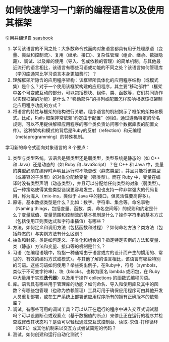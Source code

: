 # 如何快速学习一门新的编程语言以及使用其框架

引用并翻译自 [saasbook](https://e.saasbook.info/chapter/2/section/1)

1. 学习该语言的不同之处：大多数命令式面向对象语言都具有用于处理原语（变量、类型和控制流）、复用（继承、接口）、复杂性管理（组合、继承、数据隐藏）、调试、以及库的使用（导入、包或依赖的管理）的简单机制。与其他最近流行的语言相比，该语言有哪些习语或功能的不同之处？该语言如何管理库（学习库通常比学习语言本身更加费时）？
2. 理解框架所隐含的应用程序架构：该框架所具体化的应用程序结构（或模式集）是什么？对于一个使用该框架构建的应用程序，其主要“移动部件”（框架中各个可变或互动的部分，可以包括模块、组件、类、函数等，它们共同协作以实现框架的功能）是什么？“移动部件”的排列或配置怎样影响根据该框架制定应用程序功能的方式？
3. 将语言的特性与框架的结构进行关联。程序语言的机制揭示了框架的架构和模式。比如，Rails 框架非常依赖“约定由于配置”（例如，通过遵循特定的命名规则，可以不用提供解释应用程序的哪个类负责访问哪个数据库表的配置文件）。这种架构和模式的背后是Ruby的反射（refection）和元编程（metaprogramming）的特殊机制。

学习新的命令式面向对象语言的 8 个要点：

1. 类型与类型系统。该语言是强类型还是弱类型，类型系统是静态的（如 C++ 和 Java）还是动态的（如 Ruby 和 JavaScript）？在 C++ 和 Java 中，变量的类型必须在编译时声明且运行时不能更改（静态类型），并且只能将该类型（或兼容的子类型）的对象分配给变量（强类型）。而在 Ruby 中，变量在编译时没有类型声明（动态类型），并且可以分配给任何类型的对象（弱类型）。后一种策略使得某些类型错误更容易发生，但也支持一种非常强大的代码复用，称为混入（mix-ins，类似于 Java 中的接口，但灵活性要高得多）。
2. 原语。基本数据类型是什么？比如：数字、字符串、集合等。命名事物（Naming things，包括变量、函数、类、命名空间等）的规则和约定是什么？变量赋值、变量范围和控制流的基本机制是什么？操作字符串的基本方式（包括使用正则表达式和字符串插值）有哪些？
3. 方法。如何定义和调用方法（包括函数和过程）？如何命名方法？类方法（包括静态的）与实例方法有什么区别？
4. 抽象和封装。类是如何定义、子类化和组合的？指定特定实例的方法和变量、类（静态）方法和变量、接口等的机制是什么？
5. 习语（在编程语境中，特指一种通常由于语言或库的设计而产生的惯用的、常见的、有效的编码方式或模式）。与其他了解的语言相比，该语言有哪些特别的习语。这些习语如何使用？举些突出例子，在Ruby中，符号（symbols，类似于不可变字符串）、块（blocks，也称为匿名 lambda 或闭包，在 Ruby 中大量用于实现**迭代器**）以及用于操作  collections 的函数式编程习语。
6. 库。语言具有哪些用于管理库的功能？如何命名、导入和使用库及其中的函数？有哪些包管理（也称为依赖管理）工具可用于确保应用程序可由其他开发人员重复部署，或在生产系统上部署该应用程序所有的拥有正确版本的依赖库？
7. 调试。有哪些可用的调试工具？可以从正在运行的程序中进入交互式调试器吗？可以设置断点或观察点（基于数据值的断点）来停止正在运行的程序并检查或修改其状态吗？是否可以轻松通过交互式控制台、读取-求值-打印循环（REPL）或其他机制来以交互方式尝试简短的代码？
8. 测试。如何创建和运行自动化测试？